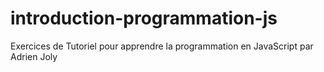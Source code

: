 # introduction-programmation-js
Exercices de Tutoriel pour apprendre la programmation en JavaScript par Adrien Joly
